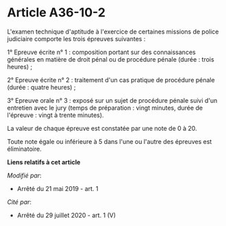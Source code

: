 # Article A36-10-2

L'examen technique d'aptitude à l'exercice de certaines missions de police judiciaire comporte les trois épreuves suivantes :

1° Epreuve écrite n° 1 : composition portant sur des connaissances générales en matière de droit pénal ou de procédure pénale
(durée : trois heures) ;

2° Epreuve écrite n° 2 : traitement d'un cas pratique de procédure pénale (durée : quatre heures) ;

3° Epreuve orale n° 3 : exposé sur un sujet de procédure pénale suivi d'un entretien avec le jury (temps de préparation :
vingt minutes, durée de l'épreuve : vingt à trente minutes).

La valeur de chaque épreuve est constatée par une note de 0 à 20.

Toute note égale ou inférieure à 5 dans l'une ou l'autre des épreuves est éliminatoire.

**Liens relatifs à cet article**

_Modifié par_:

  - Arrêté du 21 mai 2019 - art. 1

_Cité par_:

  - Arrêté du 29 juillet 2020 - art. 1 (V)
